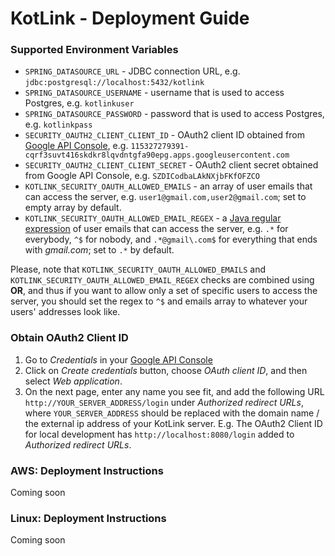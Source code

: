 # KotLink - Deployment Guide

### Supported Environment Variables

* `SPRING_DATASOURCE_URL` - JDBC connection URL, 
 e.g. `jdbc:postgresql://localhost:5432/kotlink`
* `SPRING_DATASOURCE_USERNAME` - username that is used to access Postgres, 
 e.g. `kotlinkuser`
* `SPRING_DATASOURCE_PASSWORD` - password that is used to access Postgres, 
 e.g. `kotlinkpass`
* `SECURITY_OAUTH2_CLIENT_CLIENT_ID` - OAuth2 client ID obtained from [Google API Console](https://console.developers.google.com),
 e.g. `115327279391-cqrf3suvt416skdkr8lqvdntgfa90epg.apps.googleusercontent.com`
* `SECURITY_OAUTH2_CLIENT_CLIENT_SECRET` - OAuth2 client secret obtained from Google API Console,
 e.g. `SZDICodbaLAkNXjbFKfOFZCO`
* `KOTLINK_SECURITY_OAUTH_ALLOWED_EMAILS` - an array of user emails that can access the server, 
 e.g. `user1@gmail.com,user2@gmail.com`; set to empty array by default.
* `KOTLINK_SECURITY_OAUTH_ALLOWED_EMAIL_REGEX` - a [Java regular expression](https://docs.oracle.com/javase/8/docs/api/java/util/regex/Pattern.html) 
 of user emails that can access the server, e.g. `.*` for everybody, `^$` for nobody,
 and `.*@gmail\.com$` for everything that ends with *gmail.com*; set to `.*` by default.

Please, note that `KOTLINK_SECURITY_OAUTH_ALLOWED_EMAILS` and `KOTLINK_SECURITY_OAUTH_ALLOWED_EMAIL_REGEX` checks 
are combined using **OR**, and thus if you want to allow only a set of specific users to access the server,
you should set the regex to `^$` and emails array to whatever your users' addresses look like.

### Obtain OAuth2 Client ID

1. Go to *Credentials* in your [Google API Console](https://console.developers.google.com)
1. Click on *Create credentials* button, choose *OAuth client ID*, and then select *Web application*.
1. On the next page, enter any name you see fit, and add the following URL `http://YOUR_SERVER_ADDRESS/login` 
under *Authorized redirect URLs*, where `YOUR_SERVER_ADDRESS` 
should be replaced with the domain name / the external ip address of your KotLink server.
E.g. The OAuth2 Client ID for local development has `http://localhost:8080/login` added to *Authorized redirect URLs*.

### AWS: Deployment Instructions

Coming soon

### Linux: Deployment Instructions

Coming soon 